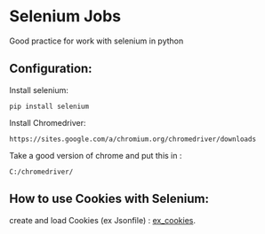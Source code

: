 # Selenium Jobs
Good practice for work with selenium in python

## Configuration:
Install selenium:
```
pip install selenium
```
Install Chromedriver:
```
https://sites.google.com/a/chromium.org/chromedriver/downloads
```
Take a good version of chrome and put this in :
```
C:/chromedriver/
```

## How to use Cookies with Selenium:
create and load Cookies (ex Jsonfile) : [ex_cookies](https://github.com/YonathanGuez/selenium_jobs/tree/master/ex_cookies).


   